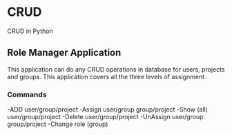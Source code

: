 # CRUD
CRUD in Python

## Role Manager Application
This application can do any CRUD operations in database for users, projects and groups.
This application covers all the three levels of assignment.

### Commands
-ADD user/group/project
-Assign user/group group/project
-Show (all) user/group/project
-Delete user/group/project
-UnAssign user/group group/project
-Change role (group)
